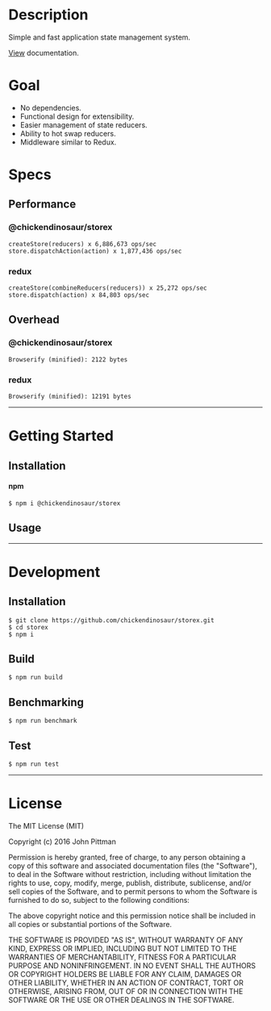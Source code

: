 # Description

Simple and fast application state management system.  

[View](https://chickendinosaur.github.io/storex/) documentation.

# Goal

*   No dependencies.
*   Functional design for extensibility.
*   Easier management of state reducers.
*   Ability to hot swap reducers.
*   Middleware similar to Redux.

# Specs

## Performance

### @chickendinosaur/storex

```
createStore(reducers) x 6,886,673 ops/sec  
store.dispatchAction(action) x 1,877,436 ops/sec
```

### redux

```
createStore(combineReducers(reducers)) x 25,272 ops/sec  
store.dispatch(action) x 84,803 ops/sec
```

## Overhead

### @chickendinosaur/storex

```
Browserify (minified): 2122 bytes
```

### redux

```
Browserify (minified): 12191 bytes
```

---

# Getting Started

## Installation

#### npm

```
$ npm i @chickendinosaur/storex
```

## Usage

---

# Development

## Installation

```
$ git clone https://github.com/chickendinosaur/storex.git
$ cd storex
$ npm i
```

## Build

```
$ npm run build
```

## Benchmarking

```
$ npm run benchmark
```

## Test

```
$ npm run test
```

---

# License

The MIT License (MIT)

Copyright (c) 2016 John Pittman

Permission is hereby granted, free of charge, to any person obtaining a copy
of this software and associated documentation files (the "Software"), to deal
in the Software without restriction, including without limitation the rights
to use, copy, modify, merge, publish, distribute, sublicense, and/or sell
copies of the Software, and to permit persons to whom the Software is
furnished to do so, subject to the following conditions:

The above copyright notice and this permission notice shall be included in all
copies or substantial portions of the Software.

THE SOFTWARE IS PROVIDED "AS IS", WITHOUT WARRANTY OF ANY KIND, EXPRESS OR
IMPLIED, INCLUDING BUT NOT LIMITED TO THE WARRANTIES OF MERCHANTABILITY,
FITNESS FOR A PARTICULAR PURPOSE AND NONINFRINGEMENT. IN NO EVENT SHALL THE
AUTHORS OR COPYRIGHT HOLDERS BE LIABLE FOR ANY CLAIM, DAMAGES OR OTHER
LIABILITY, WHETHER IN AN ACTION OF CONTRACT, TORT OR OTHERWISE, ARISING FROM,
OUT OF OR IN CONNECTION WITH THE SOFTWARE OR THE USE OR OTHER DEALINGS IN THE
SOFTWARE.
